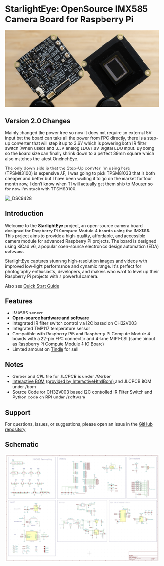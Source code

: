 # StarlightEye: OpenSource IMX585 Camera Board for Raspberry Pi
![](/img/PCBA.jpg)

## Version 2.0 Changes
Mainly changed the power tree so now it does not require an external 5V input but the board can take all the power from FPC directly, there is a step-up converter that will step it up to 3.6V which is powering both IR filter switch (When used) and 3.3V analog LDO/1.8V Digital LDO input. By doing so the board size can finally shrink down to a perfect 39mm square which also matches the latest OneInchEye.  

The only down side is that the Step-Up convter I'm using here (TPSM83100) is expensive AF, I was going to pick TPSM81033 that is both cheaper and better but I have been waiting it to go on the market for four month now, I don't know when TI will actually get them ship to Mouser so for now I'm stuck with TPSM83100.  

![_DSC9428](https://github.com/user-attachments/assets/112f0e2d-efb7-4487-a736-bfdcbb5bffe2)


## Introduction
Welcome to the **StarlightEye** project, an open-source camera board designed for Raspberry Pi Compute Module 4 boards using the IMX585. This project aims to provide a high-quality, affordable, and accessible camera module for advanced Raspberry Pi projects. The board is designed using KiCad v6, a popular open-source electronics design automation (EDA) software.

StarlightEye captures stunning high-resolution images and videos with improved low-light performance and dynamic range. It's perfect for photography enthusiasts, developers, and makers who want to level up their Raspberry Pi projects with a powerful camera.  
  
Also see [Quick Start Guide](https://github.com/will127534/StarlightEye/wiki/StarlightEye-Quick-Start-Guide)

## Features
* IMX585 sensor
* **Open-source hardware and software**
* Integrated IR filter switch control via I2C based on CH32V003
* Integrated TMP117 temperature sensor
* Compatible with Raspberry Pi5 and Raspberry Pi Compute Module 4 boards with a 22-pin FPC connector and 4-lane MIPI-CSI (same pinout as Raspberry Pi Compute Module 4 IO Board)
* Limited amount on [Tindle](https://www.tindie.com/products/34093/) for sell

## Notes
* Gerber and CPL file for JLCPCB is under /Gerber
* [Interactive BOM](https://htmlpreview.github.io/?https://github.com/will127534/StarlightEye/blob/main/bom/ibom.html) [(provided by InteractiveHtmlBom)
](https://github.com/openscopeproject/InteractiveHtmlBom) and JLCPCB BOM under /bom
* Source Code for CH32V003 based I2C controlled IR Filter Switch and Python code on RPI under /software


## Support
For questions, issues, or suggestions, please open an issue in the [GitHub repository](https://github.com/will127534/StarlightEye/issues)

## Schematic
![](/img/sch.jpg)
